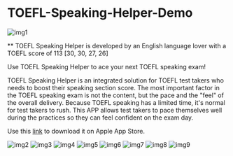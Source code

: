 # TOEFL-Speaking-Helper-Demo

![img1](https://i.imgur.com/yyst7e4.png)

** TOEFL Speaking Helper is developed by an English language lover with a TOEFL score of 113 [30, 30, 27, 26]

Use TOEFL Speaking Helper to ace your next TOEFL speaking exam!

TOEFL Speaking Helper is an integrated solution for TOEFL test takers who needs to boost their speaking section score. The most important factor in the TOEFL speaking exam is not the content, but the pace and the "feel" of the overall delivery. Because TOEFL speaking has a limited time, it's normal for test takers to rush. This APP allows test takers to pace themselves well during the practices so they can feel confident on the exam day.

Use this [link](https://apps.apple.com/us/app/toefl-speaking-helper/id1547083580) to download it on Apple App Store. 

![img2](https://i.imgur.com/wVPRu5R.png)
![img3](https://i.imgur.com/psmrPF9.png)
![img4](https://i.imgur.com/qvPtXdV.png)
![img5](https://i.imgur.com/EU3bMYg.png)
![img6](https://i.imgur.com/zXghX0J.png)
![img7](https://i.imgur.com/ZcX3mTY.png)
![img8](https://i.imgur.com/VpNz9i3.png)
![img9](https://i.imgur.com/GrAtjYg.png)

